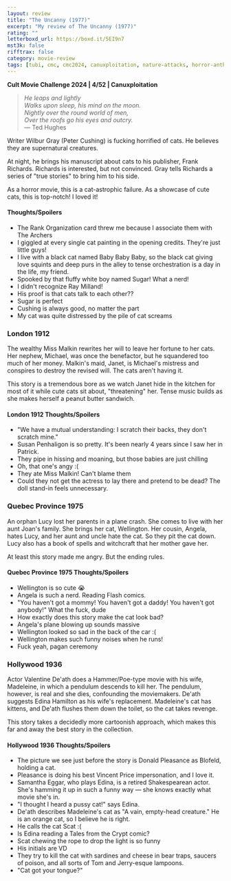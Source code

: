 ```yaml
---
layout: review
title: "The Uncanny (1977)"
excerpt: "My review of The Uncanny (1977)"
rating: ""
letterboxd_url: https://boxd.it/5EI9n7
mst3k: false
rifftrax: false
category: movie-review
tags: [tubi, cmc, cmc2024, canuxploitation, nature-attacks, horror-anthology]
---
```


<b>Cult Movie Challenge 2024 | 4/52 | Canuxploitation</b>

<blockquote><i>He leaps and lightly<br/>
Walks upon sleep, his mind on the moon.<br/>
Nightly over the round world of men,<br/>
Over the roofs go his eyes and outcry.<br/>
</i>— Ted Hughes</blockquote>

Writer Wilbur Gray (Peter Cushing) is fucking horrified of cats. He believes they are supernatural creatures.

At night, he brings his manuscript about cats to his publisher, Frank Richards. Richards is interested, but not convinced. Gray tells Richards a series of "true stories" to bring him to his side.

As a horror movie, this is a cat-astrophic failure. As a showcase of cute cats, this is top-notch! I loved it!

#### Thoughts/Spoilers

- The Rank Organization card threw me because I associate them with The Archers
- I giggled at every single cat painting in the opening credits. They're just little guys!
- I live with a black cat named Baby Baby Baby, so the black cat giving love squints and deep purs in the alley to tense orchestration is a day in the life, my friend.
- Spooked by that fluffy white boy named Sugar! What a nerd!
- I didn't recognize Ray Milland!
- His proof is that cats talk to each other??
- Sugar is perfect
- Cushing is always good, no matter the part
- My cat was quite distressed by the pile of cat screams

### London 1912

The wealthy Miss Malkin rewrites her will to leave her fortune to her cats. Her nephew, Michael, was once the benefactor, but he squandered too much of her money. Malkin's maid, Janet, is Michael's mistress and conspires to destroy the revised will. The cats aren't having it.

This story is a tremendous bore as we watch Janet hide in the kitchen for most of it while cute cats sit about, "threatening" her. Tense music builds as she makes herself a peanut butter sandwich.

#### London 1912 Thoughts/Spoilers

- "We have a mutual understanding: I scratch their backs, they don't scratch mine."
- Susan Penhaligon is so pretty. It's been nearly 4 years since I saw her in Patrick.
- They pipe in hissing and moaning, but those babies are just chilling
- Oh, that one's angy :(
- They ate Miss Malkin! Can't blame them
- Could they not get the actress to lay there and pretend to be dead? The doll stand-in feels unnecessary.

### Quebec Province 1975

An orphan Lucy lost her parents in a plane crash. She comes to live with her aunt Joan's family. She brings her cat, Wellington. Her cousin, Angela, hates Lucy, and her aunt and uncle hate the cat. So they pit the cat down. Lucy also has a book of spells and witchcraft that her mother gave her.

At least this story made me angry. But the ending rules.

#### Quebec Province 1975 Thoughts/Spoilers

- Wellington is so cute 😭
- Angela is such a nerd. Reading Flash comics.
- "You haven't got a mommy! You haven't got a daddy! You haven't got anybody!" What the fuck, dude
- How exactly does this story make the cat look bad?
- Angela's plane blowing up sounds massive
- Wellington looked so sad in the back of the car :(
- Wellington makes such funny noises when he runs!
- Fuck yeah, pagan ceremony

### Hollywood 1936

Actor Valentine De'ath does a Hammer/Poe-type movie with his wife, Madeleine, in which a pendulum descends to kill her. The pendulum, however, is real and she dies, confounding the moviemakers. De'ath suggests Edina Hamilton as his wife's replacement. Madeleine's cat has kittens, and De'ath flushes them down the toilet, so the cat takes revenge.

This story takes a decidedly more cartoonish approach, which makes this far and away the best story in the collection.

#### Hollywood 1936 Thoughts/Spoilers

- The picture we see just before the story is Donald Pleasance as Blofeld, holding a cat.
- Pleasance is doing his best Vincent Price impersonation, and I love it.
- Samantha Eggar, who plays Edina, is a retired Shakespearean actor. She's hamming it up in such a funny way — she knows exactly what movie she's in.
- "I thought I heard a pussy cat!" says Edina.
- De'ath describes Madeleine's cat as "A vain, empty-head creature." He is an orange cat, so I believe he is right.
- He calls the cat Scat :(
- Is Edina reading a Tales from the Crypt comic?
- Scat chewing the rope to drop the light is so funny
- His initials are VD
- They try to kill the cat with sardines and cheese in bear traps, saucers of poison, and all sorts of Tom and Jerry-esque lampoons.
- "Cat got your tongue?"
